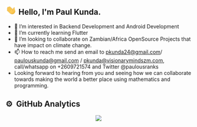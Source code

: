 ## <img src="https://raw.githubusercontent.com/ABSphreak/ABSphreak/master/gifs/Hi.gif" width="30px" height="25px"> Hello, I'm Paul Kunda.

- 👀 I’m interested in Backend Development and Android Development
- 🌱 I’m currently learning Flutter 
- 💞️ I’m looking to collaborate on Zambian/Africa OpenSource Projects that have impact on climate change.
- 📫 How to reach me send an email to pkunda24@gmail.com/ paulouskunda@gmail.com / pkunda@visionarymindszm.com, call/whatsapp on +2609721574 and Twitter @paulousranks
- Looking forward to hearing from you and seeing how we can collaborate towards making the world a better place using mathematics and programming.


## ⚙️ &nbsp;GitHub Analytics

<p align="center">
<a href="https://github.com/paulouskunda">
  <img height="180em" src="https://github-readme-stats-eight-theta.vercel.app/api?username=paulouskunda&show_icons=true&theme=algolia&include_all_commits=true&count_private=true"/>
<!--   <img height="180em" src="https://github-readme-stats.vercel.app/api/top-langs?username=paulouskunda&layout=compact&theme=algolia&include_all_commits=true&count_private=true&langs_count=8"/> -->
</a>
</p> 

<!---
paulouskunda/paulouskunda is a ✨ special ✨ repository because its `README.md` (this file) appears on your GitHub profile.
You can click the Preview link to take a look at your changes.
--->
